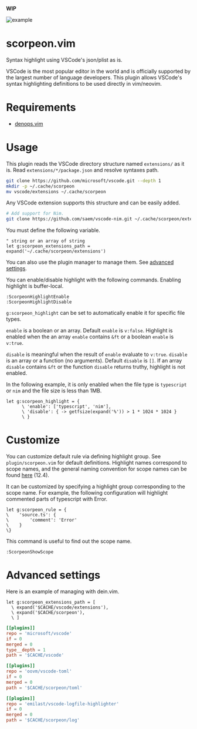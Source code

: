 **WIP**

![example](https://user-images.githubusercontent.com/82267684/201442856-896b3c30-e755-432e-a7dd-b6073d34df2a.png)

# scorpeon.vim

Syntax highlight using VSCode's json/plist as is.

VSCode is the most popular editor in the world and is officially supported by the largest number of language developers.
This plugin allows VSCode's syntax highlighting definitions to be used directly in vim/neovim.

# Requirements

- [denops.vim](https://github.com/vim-denops/denops.vim)

# Usage

This plugin reads the VSCode directory structure named `extensions/` as it is.
Read `extensions/*/package.json` and resolve syntaxes path.

```sh
git clone https://github.com/microsoft/vscode.git --depth 1
mkdir -p ~/.cache/scorpeon
mv vscode/extensions ~/.cache/scorpeon
```

Any VSCode extension supports this structure and can be easily added.

```sh
# Add support for Nim.
git clone https://github.com/saem/vscode-nim.git ~/.cache/scorpeon/extensions/nim
```

You must define the following variable.

```vim
" string or an array of string
let g:scorpeon_extensions_path = expand('~/.cache/scorpeon/extensions')
```

You can also use the plugin manager to manage them. See [advanced settings](#advanced-settings).

You can enable/disable highlight with the following commands.
Enabling highlight is buffer-local.

```vim
:ScorpeonHighlightEnable
:ScorpeonHighlightDisable
```

`g:scorpeon_highlight` can be set to automatically enable it for specific file types.

`enable` is a boolean or an array.
Default `enable` is `v:false`.
Highlight is enabled when the an array `enable` contains `&ft` or a boolean `enable` is `v:true`.

`disable` is meaningful when the result of `enable` evaluate to `v:true`.
`disable` is an array or a function (no arguments).
Default `disable` is `[]`.
If an array `disable` contains `&ft` or the function `disable` returns truthy, highlight is not enabled.

In the following example, it is only enabled when the file type is `typescript` or `nim` and the file size is less than 1MB.

```vim
let g:scorpeon_highlight = {
      \ 'enable': ['typescript', 'nim'],
      \ 'disable': { -> getfsize(expand('%')) > 1 * 1024 * 1024 }
      \ }
```

# Customize

You can customize default rule via defining highlight group.
See `plugin/scorpeon.vim` for default definitions.
Highlight names correspond to scope names, and the general naming convention for scope names can be found [here](https://macromates.com/manual/en/language_grammars) (12.4).

It can be customized by specifying a highlight group corresponding to the scope name.
For example, the following configuration will highlight commented parts of typescript with Error.

```vim
let g:scorpeon_rule = {
\    'source.ts': {
\        'comment': 'Error'
\    }
\}
```

This command is useful to find out the scope name.

```vim
:ScorpeonShowScope
```

# Advanced settings

Here is an example of managing with dein.vim.

```vim
let g:scorpeon_extensions_path = [
  \ expand('$CACHE/vscode/extensions'),
  \ expand('$CACHE/scorpeon'),
  \ ]
```

```toml
[[plugins]]
repo = 'microsoft/vscode'
if = 0
merged = 0
type__depth = 1
path = '$CACHE/vscode'

[[plugins]]
repo = 'oovm/vscode-toml'
if = 0
merged = 0
path = '$CACHE/scorpeon/toml'

[[plugins]]
repo = 'emilast/vscode-logfile-highlighter'
if = 0
merged = 0
path = '$CACHE/scorpeon/log'
```
